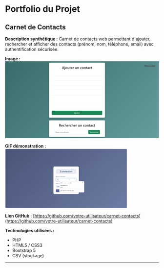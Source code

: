 # Portfolio du Projet

## Carnet de Contacts

**Description synthétique :**
Carnet de contacts web permettant d'ajouter, rechercher et afficher des contacts (prénom, nom, téléphone, email) avec authentification sécurisée.

**Image :**
![Aperçu Carnet de Contacts](images/nav_ajout_search.png)

**GIF démonstration :**
![GIF Carnet de Contacts](images/carnet_contact.gif)



**Lien GitHub :**
[https://github.com/votre-utilisateur/carnet-contacts](https://github.com/votre-utilisateur/carnet-contacts)

**Technologies utilisées :**
- PHP
- HTML5 / CSS3
- Bootstrap 5
- CSV (stockage)

---

<!-- Dupliquez ce modèle pour chaque projet de votre portfolio -->
